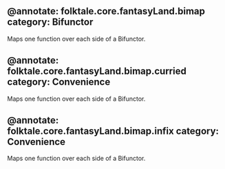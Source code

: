 @annotate: folktale.core.fantasyLand.bimap
category: Bifunctor
---
Maps one function over each side of a Bifunctor.


@annotate: folktale.core.fantasyLand.bimap.curried
category: Convenience
---
Maps one function over each side of a Bifunctor.


@annotate: folktale.core.fantasyLand.bimap.infix
category: Convenience
---
Maps one function over each side of a Bifunctor.
